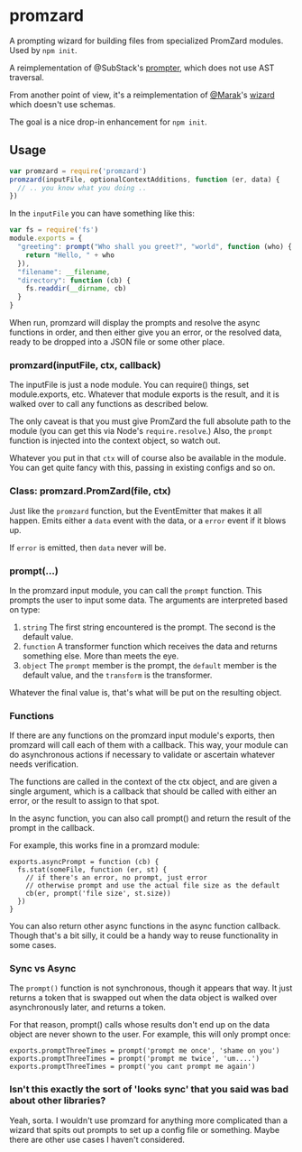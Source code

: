 # promzard

A prompting wizard for building files from specialized PromZard modules.
Used by `npm init`.

A reimplementation of @SubStack's
[prompter](https://github.com/substack/node-prompter), which does not
use AST traversal.

From another point of view, it's a reimplementation of
[@Marak](https://github.com/marak)'s
[wizard](https://github.com/Marak/wizard) which doesn't use schemas.

The goal is a nice drop-in enhancement for `npm init`.
































<extoc></extoc>

## Usage

```javascript
var promzard = require('promzard')
promzard(inputFile, optionalContextAdditions, function (er, data) {
  // .. you know what you doing ..
})
```

In the `inputFile` you can have something like this:

```javascript
var fs = require('fs')
module.exports = {
  "greeting": prompt("Who shall you greet?", "world", function (who) {
    return "Hello, " + who
  }),
  "filename": __filename,
  "directory": function (cb) {
    fs.readdir(__dirname, cb)
  }
}
```

When run, promzard will display the prompts and resolve the async
functions in order, and then either give you an error, or the resolved
data, ready to be dropped into a JSON file or some other place.


### promzard(inputFile, ctx, callback)

The inputFile is just a node module.  You can require() things, set
module.exports, etc.  Whatever that module exports is the result, and it
is walked over to call any functions as described below.

The only caveat is that you must give PromZard the full absolute path
to the module (you can get this via Node's `require.resolve`.)  Also,
the `prompt` function is injected into the context object, so watch out.

Whatever you put in that `ctx` will of course also be available in the
module.  You can get quite fancy with this, passing in existing configs
and so on.

### Class: promzard.PromZard(file, ctx)

Just like the `promzard` function, but the EventEmitter that makes it
all happen.  Emits either a `data` event with the data, or a `error`
event if it blows up.

If `error` is emitted, then `data` never will be.

### prompt(...)

In the promzard input module, you can call the `prompt` function.
This prompts the user to input some data.  The arguments are interpreted
based on type:

1. `string`  The first string encountered is the prompt.  The second is
   the default value.
2. `function` A transformer function which receives the data and returns
   something else.  More than meets the eye.
3. `object` The `prompt` member is the prompt, the `default` member is
   the default value, and the `transform` is the transformer.

Whatever the final value is, that's what will be put on the resulting
object.

### Functions

If there are any functions on the promzard input module's exports, then
promzard will call each of them with a callback.  This way, your module
can do asynchronous actions if necessary to validate or ascertain
whatever needs verification.

The functions are called in the context of the ctx object, and are given
a single argument, which is a callback that should be called with either
an error, or the result to assign to that spot.

In the async function, you can also call prompt() and return the result
of the prompt in the callback.

For example, this works fine in a promzard module:

```
exports.asyncPrompt = function (cb) {
  fs.stat(someFile, function (er, st) {
    // if there's an error, no prompt, just error
    // otherwise prompt and use the actual file size as the default
    cb(er, prompt('file size', st.size))
  })
}
```

You can also return other async functions in the async function
callback.  Though that's a bit silly, it could be a handy way to reuse
functionality in some cases.

### Sync vs Async

The `prompt()` function is not synchronous, though it appears that way.
It just returns a token that is swapped out when the data object is
walked over asynchronously later, and returns a token.

For that reason, prompt() calls whose results don't end up on the data
object are never shown to the user.  For example, this will only prompt
once:

```
exports.promptThreeTimes = prompt('prompt me once', 'shame on you')
exports.promptThreeTimes = prompt('prompt me twice', 'um....')
exports.promptThreeTimes = prompt('you cant prompt me again')
```

### Isn't this exactly the sort of 'looks sync' that you said was bad about other libraries?

Yeah, sorta.  I wouldn't use promzard for anything more complicated than
a wizard that spits out prompts to set up a config file or something.
Maybe there are other use cases I haven't considered.
